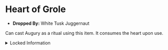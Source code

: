 
# Heart of Grole

* **Dropped By:** White Tusk Juggernaut

Can cast Augury as a ritual using this item. It consumes the heart upon use.

<details>
  <summary>Locked Information</summary>
The results of Augury with this item always favor the most aggressive course of action.
</details>
